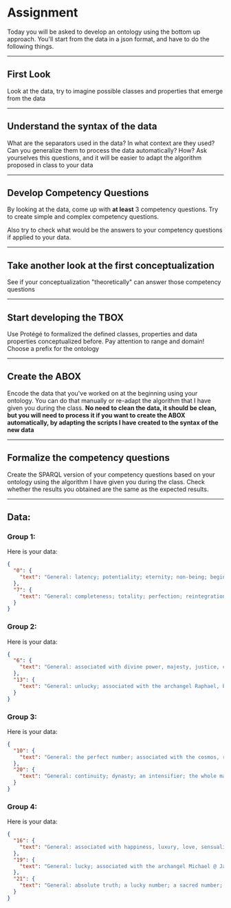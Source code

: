 # Assignment

Today you will be asked to develop an ontology using the bottom up approach. You'll start from the data in a json format, and have to do the following things.


***

## First Look

Look at the data, try to imagine possible classes and properties that emerge from the data

***

## Understand the syntax of the data

What are the separators used in the data? In what context are they used? Can you generalize them to process the data automatically? How? Ask yourselves this questions, and it will be easier to adapt the algorithm proposed in class to your data

***

## Develop Competency Questions

By looking at the data, come up with **at least** 3 competency questions. Try to create simple and complex competency questions.

Also try to check what would be the answers to your competency questions if applied to your data.

***

## Take another look at the first conceptualization

See if your conceptualization "theoretically" can answer those competency questions

***

## Start developing the TBOX

Use Protégé to formalized the defined classes, properties and data properties conceptualized before. Pay attention to range and domain! Choose a prefix for the ontology

***

## Create the ABOX

Encode the data that you've worked on at the beginning using your ontology. You can do that manually or re-adapt the algorithm that I have given you during the class. 
**No need to clean the data, it should be clean, but you will need to process it if you want to create the ABOX automatically, by adapting the scripts I have created to the syntax of the new data**

***

## Formalize the competency questions

Create the SPARQL version of your competency questions based on your ontology using the algorithm I have given you during the class. Check whether the results you obtained are the same as the expected results.

***

## Data:

### Group 1:

Here is your data:

```json
{
  "0": {
    "text": "General: latency; potentiality; eternity; non-being; beginning; nothingness; failure; associated with the the infinite, eternity, unity, ether, the archangel Lumiel @ Buddhist: the Void; non-being @ Islamic: divine essence @ Kabalistic: boundlessness; limitless light @ Mesopotamian: associated with totality, the universe @ Pythagorean: the perfect form; the Monad @ Taoist: the Void; non-being @ tarot: the Fool"
  },
  "7": {
    "text": "General: completeness; totality; perfection; reintegration; conflict; pain; the moon @ alchemic: the seven metalsinvolved in the Work @ Assyrian: specialization -> pine with seven branches and seven buds: Tree of Life; completeness @ astrologic: rays of the sun @ tarot: the Chariot"
  }
}
```

### Group 2:

Here is your data:

```json
{
  "6": {
    "text": "General: associated with divine power, majesty, justice, creation, perfection, balance, material comfort, education, marriage, institutions, harmony, responsibility, beauty, art, time, happiness, health, luck, evolution @ Kabalistic: experiment; creation; beauty @ Mayan: an unlucky number; associated with death @ Occidental: winning number in dice @ Pythagorean: chance; @ tarot: the Lovers"
  },
  "13": {
    "text": "General: unlucky; associated with the archangel Raphael, betrayal, faithlessness, misfortune, death, birth, purification @ Aztecan: time; the days in a week; associated with divination, the skies @ Christian: Judas Iscariot; the 13 Tenebrae, people at the Last Supper @ Kabalistic: associated with snakes, dragons, murderers, Satan @ tarot: Death"
  }
}


```

### Group 3:

Here is your data:

```json
{
  "10": {
    "text": "General: the perfect number; associated with the cosmos, return to unity, balance, completeness, kingship, infinite power, perfection, finality, androgyny, marriage, spiritual achievement, order, involution and evolution, the archangel Lumiel @ Buddhist: the ten moral duties of the code of Manou @ Babylonian: associated with Marduk @ tarot: Wheel of Fortune"
  },
  "20": {
    "text": "General: continuity; dynasty; an intensifier; the whole man; an indefinite number; shares the general symbolism of 10 @ Kabalistic : physical strength @ Mayan: associated with the sun god; days of a month in the religious calendar; the base of their number system; Primal Oneness @ tarot : Judgment"
  }
}
```

### Group 4:

Here is your data:

```json
{
  "16": {
    "text": "General: associated with happiness, luxury, love, sensuality, fertility, increase, the archangel Samael, Lucifer @ Buddhist: the 16 Arhats @ Hindu: the 16 petals of the Visuddha chakra @ Jainism: the 16 goddesses @ tarot: House of God"
  },
  "19": {
    "text": "General: lucky; associated with the archangel Michael @ Japanese: misfortune @ tarot: Sun"
  },
  "21": {
    "text": "General: absolute truth; a lucky number; a sacred number; traditional age of majority; associated with the archangel Cassiel, excellence, harmony of creation @ Christian: union of the Trinity @ Italian: letters in the alphabet @ Jewish: perfection @ tarot: World"
  }
}
```
